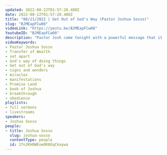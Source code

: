 ```yaml
---
updated: 2022-08-22T01:57:20.480Z
date: 2022-08-22T01:57:20.480Z
title: "08/21/2022 | Get Out of God's Way (Pastor Joshua Sosso)"
slug: "BJMEapFCw08"
videoLink: "https://youtu.be/BJMEapFCw08"
YoutubeID: "BJMEapFCw08"
description: "Pastor Josh came tonight with a powerful message that it is time to be set apart from the world. Being set apart requires us to have signs and wonders every day. We have to expect miracles in our life all the time. Miracles have to come forth before we can enter our promise land. God should be our first choice for our problems. The world is going to see such miraculous signs and wonders that they will say, \"It had to be God!\" This sermon was delivered at Freedom Fellowship Church International in San Antonio, TX."
videoKeywords:
- Pastor Joshua Sosso
- Transfer of Wealth
- set apart
- God's way of doing things
- Get out of God's way
- signs and wonders
- miracles
- manifestations
- Promise Land
- book of Joshua
- breakthrough
- obedience
playlists:
- full sermons
- livestreams
speakers:
- Joshua Sosso
people:
- title: Joshua Sosso
  slug: joshua-sosso
  contentType: people
  id: 2fn2KHOWEow0K6EqCkaywa
---
```

